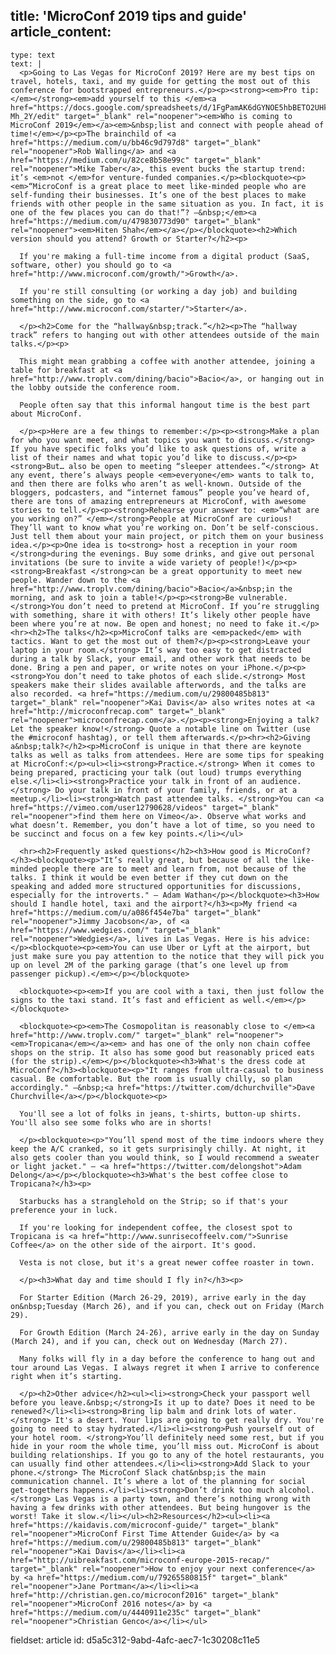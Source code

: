 title: 'MicroConf 2019 tips and guide'
article_content:
  -
    type: text
    text: |
      <p>Going to Las Vegas for MicroConf 2019? Here are my best tips on travel, hotels, taxi, and my guide for getting the most out of this conference for bootstrapped entrepreneurs.</p><p><strong><em>Pro tip: </em></strong><em>add yourself to this </em><a href="https://docs.google.com/spreadsheets/d/1FgPamAK6dGYNOE5hbBETO2UHk4s6EhtWOo2hk-Mh_2Y/edit" target="_blank" rel="noopener"><em>Who is coming to MicroConf 2019</em></a><em>&nbsp;list and connect with people ahead of time!</em></p><p>The brainchild of <a href="https://medium.com/u/bb46c9d797d8" target="_blank" rel="noopener">Rob Walling</a> and <a href="https://medium.com/u/82ce8b58e99c" target="_blank" rel="noopener">Mike Taber</a>, this event bucks the startup trend: it’s <em>not </em>for venture-funded companies.</p><blockquote><p><em>“MicroConf is a great place to meet like-minded people who are self-funding their businesses. It’s one of the best places to make friends with other people in the same situation as you. In fact, it is one of the few places you can do that!”? –&nbsp;</em><a href="https://medium.com/u/479830773d90" target="_blank" rel="noopener"><em>Hiten Shah</em></a></p></blockquote><h2>Which version should you attend? Growth or Starter?</h2><p>
      
      If you're making a full-time income from a digital product (SaaS, software, other) you should go to <a href="http://www.microconf.com/growth/">Growth</a>.
      
      If you're still consulting (or working a day job) and building something on the side, go to <a href="http://www.microconf.com/starter/">Starter</a>.
      
      </p><h2>Come for the “hallway&nbsp;track.”</h2><p>The “hallway track” refers to hanging out with other attendees outside of the main talks.</p><p>
      
      This might mean grabbing a coffee with another attendee, joining a table for breakfast at <a href="http://www.troplv.com/dining/bacio">Bacio</a>, or hanging out in the lobby outside the conference room.
      
      People often say that this informal hangout time is the best part about MicroConf.
      
      </p><p>Here are a few things to remember:</p><p><strong>Make a plan for who you want meet, and what topics you want to discuss.</strong> If you have specific folks you’d like to ask questions of, write a list of their names and what topic you’d like to discuss.</p><p><strong>But… also be open to meeting “sleeper attendees.”</strong> At any event, there’s always people <em>everyone</em> wants to talk to, and then there are folks who aren’t as well-known. Outside of the bloggers, podcasters, and “internet famous” people you’ve heard of, there are tons of amazing entrepreneurs at MicroConf, with awesome stories to tell.</p><p><strong>Rehearse your answer to: <em>“what are you working on?” </em></strong>People at MicroConf are curious! They’ll want to know what you’re working on. Don’t be self-conscious. Just tell them about your main project, or pitch them on your business idea.</p><p>One idea is to<strong> host a reception in your room </strong>during the evenings. Buy some drinks, and give out personal invitations (be sure to invite a wide variety of people!)</p><p><strong>Breakfast </strong>can be a great opportunity to meet new people. Wander down to the <a href="http://www.troplv.com/dining/bacio">Bacio</a>&nbsp;in the morning, and ask to join a table!</p><p><strong>Be vulnerable. </strong>You don’t need to pretend at MicroConf. If you’re struggling with something, share it with others! It’s likely other people have been where you’re at now. Be open and honest; no need to fake it.</p><hr><h2>The talks</h2><p>MicroConf talks are <em>packed</em> with tactics. Want to get the most out of them?</p><p><strong>Leave your laptop in your room.</strong> It’s way too easy to get distracted during a talk by Slack, your email, and other work that needs to be done. Bring a pen and paper, or write notes on your iPhone.</p><p><strong>You don’t need to take photos of each slide.</strong> Most speakers make their slides available afterwords, and the talks are also recorded. <a href="https://medium.com/u/29800485b813" target="_blank" rel="noopener">Kai Davis</a> also writes notes at <a href="http://microconfrecap.com" target="_blank" rel="noopener">microconfrecap.com</a>.</p><p><strong>Enjoying a talk? Let the speaker know!</strong> Quote a notable line on Twitter (use the #microconf hashtag), or tell them afterwards.</p><hr><h2>Giving a&nbsp;talk?</h2><p>MicroConf is unique in that there are keynote talks as well as talks from attendees. Here are some tips for speaking at MicroConf:</p><ul><li><strong>Practice.</strong> When it comes to being prepared, practicing your talk (out loud) trumps everything else.</li><li><strong>Practice your talk in front of an audience.</strong> Do your talk in front of your family, friends, or at a meetup.</li><li><strong>Watch past attendee talks. </strong>You can <a href="https://vimeo.com/user12790628/videos" target="_blank" rel="noopener">find them here on Vimeo</a>. Observe what works and what doesn’t. Remember, you don’t have a lot of time, so you need to be succinct and focus on a few key points.</li></ul>
      
      <hr><h2>Frequently asked questions</h2><h3>How good is MicroConf?</h3><blockquote><p>"It’s really great, but because of all the like-minded people there are to meet and learn from, not because of the talks. I think it would be even better if they cut down on the speaking and added more structured opportunities for discussions, especially for the introverts." – Adam Wathan</p></blockquote><h3>How should I handle hotel, taxi and the airport?</h3><p>My friend <a href="https://medium.com/u/a086f454e7ba" target="_blank" rel="noopener">Jimmy Jacobson</a>, of <a href="https://www.wedgies.com/" target="_blank" rel="noopener">Wedgies</a>, lives in Las Vegas. Here is his advice:</p><blockquote><p><em>You can use Uber or Lyft at the airport, but just make sure you pay attention to the notice that they will pick you up on level 2M of the parking garage (that’s one level up from passenger pickup).</em></p></blockquote>
      
      <blockquote><p><em>If you are cool with a taxi, then just follow the signs to the taxi stand. It’s fast and efficient as well.</em></p></blockquote>
      
      <blockquote><p><em>The Cosmopolitan is reasonably close to </em><a href="http://www.troplv.com/" target="_blank" rel="noopener"><em>Tropicana</em></a><em> and has one of the only non chain coffee shops on the strip. It also has some good but reasonably priced eats (for the strip).</em></p></blockquote><h3>What's the dress code at MicroConf?</h3><blockquote><p>"It ranges from ultra-casual to business casual. Be comfortable. But the room is usually chilly, so plan accordingly." –&nbsp;<a href="https://twitter.com/dchurchville">Dave Churchville</a></p></blockquote><p>
      
      You'll see a lot of folks in jeans, t-shirts, button-up shirts. You'll also see some folks who are in shorts!
      
      </p><blockquote><p>"You’ll spend most of the time indoors where they keep the A/C cranked, so it gets surprisingly chilly. At night, it also gets cooler than you would think, so I would recommend a sweater or light jacket." – <a href="https://twitter.com/delongshot">Adam Delong</a></p></blockquote><h3>What's the best coffee close to Tropicana?</h3><p>
      
      Starbucks has a stranglehold on the Strip; so if that's your preference your in luck.
      
      If you're looking for independent coffee, the closest spot to Tropicana is <a href="http://www.sunrisecoffeelv.com/">Sunrise Coffee</a> on the other side of the airport. It's good.
      
      Vesta is not close, but it's a great newer coffee roaster in town.
      
      </p><h3>What day and time should I fly in?</h3><p>
      
      For Starter Edition (March 26-29, 2019), arrive early in the day on&nbsp;Tuesday (March 26), and if you can, check out on Friday (March 29).
      
      For Growth Edition (March 24-26), arrive early in the day on Sunday (March 24), and if you can, check out on Wednesday (March 27).
      
      Many folks will fly in a day before the conference to hang out and tour around Las Vegas. I always regret it when I arrive to conference right when it’s starting.
      
      </p><h2>Other advice</h2><ul><li><strong>Check your passport well before you leave.&nbsp;</strong>Is it up to date? Does it need to be renewed?</li><li><strong>Bring lip balm and drink lots of water.</strong> It's a desert. Your lips are going to get really dry. You're going to need to stay hydrated.</li><li><strong>Push yourself out of your hotel room. </strong>You’ll definitely need some rest, but if you hide in your room the whole time, you’ll miss out. MicroConf is about building relationships. If you go to any of the hotel restaurants, you can usually find other attendees.</li><li><strong>Add Slack to your phone.</strong> The MicroConf Slack chat&nbsp;is the main communication channel. It’s where a lot of the planning for social get-togethers happens.</li><li><strong>Don’t drink too much alcohol.</strong> Las Vegas is a party town, and there’s nothing wrong with having a few drinks with other attendees. But being hungover is the worst! Take it slow.</li></ul><h2>Resources</h2><ul><li><a href="https://kaidavis.com/microconf-guide/" target="_blank" rel="noopener">MicroConf First Time Attender Guide</a> by <a href="https://medium.com/u/29800485b813" target="_blank" rel="noopener">Kai Davis</a></li><li><a href="http://uibreakfast.com/microconf-europe-2015-recap/" target="_blank" rel="noopener">How to enjoy your next conference</a> by <a href="https://medium.com/u/79265580815f" target="_blank" rel="noopener">Jane Portman</a></li><li><a href="http://christian.gen.co/microconf2016" target="_blank" rel="noopener">MicroConf 2016 notes</a> by <a href="https://medium.com/u/4440911e235c" target="_blank" rel="noopener">Christian Genco</a></li></ul>
fieldset: article
id: d5a5c312-9abd-4afc-aec7-1c30208c11e5
